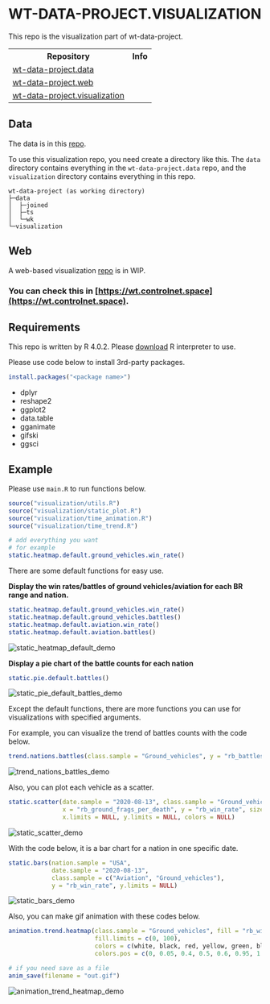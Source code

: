 # WT-DATA-PROJECT.VISUALIZATION
This repo is the visualization part of wt-data-project.

<table>
    <tr>
        <th>Repository</th>
        <th>Info</th>
    </tr>
    <tr>
        <td><a href="https://github.com/ControlNet/wt-data-project.data">wt-data-project.data</a></td>
        <td>
            <img src="https://img.shields.io/github/forks/ControlNet/wt-data-project.data?style=flat-square" alt="">
            <img src="https://img.shields.io/github/stars/ControlNet/wt-data-project.data?style=flat-square" alt="">
            <img src="https://img.shields.io/github/last-commit/ControlNet/wt-data-project.data/master?style=flat-square" alt="">
        </td>
    </tr>
    <tr>
        <td><a href="https://github.com/ControlNet/wt-data-project.web">wt-data-project.web</a></td>
        <td>
            <img src="https://img.shields.io/github/forks/ControlNet/wt-data-project.web?style=flat-square" alt="">
            <img src="https://img.shields.io/github/stars/ControlNet/wt-data-project.web?style=flat-square" alt="">
            <img src="https://img.shields.io/github/last-commit/ControlNet/wt-data-project.web?style=flat-square" alt="">
            <img src="https://img.shields.io/website?style=flat-square&up_message=online&url=https%3A%2F%2Fwt.controlnet.space" alt="">
        </td>
    </tr>
    <tr>
        <td><a href="https://github.com/ControlNet/wt-data-project.visualization">wt-data-project.visualization</a></td>
        <td>
            <img src="https://img.shields.io/github/forks/ControlNet/wt-data-project.visualization?style=flat-square" alt="">
            <img src="https://img.shields.io/github/stars/ControlNet/wt-data-project.visualization?style=flat-square" alt="">
            <img src="https://img.shields.io/github/last-commit/ControlNet/wt-data-project.visualization/master?style=flat-square" alt="">
        </td>
    </tr>
</table>

## Data
The data is in this [repo](https://github.com/ControlNet/wt-data-project.data).

To use this visualization repo, you need create a directory like this. The `data` directory contains everything in
the `wt-data-project.data` repo, and the `visualization` directory contains everything in this repo.

```
wt-data-project (as working directory)
├─data
│  ├─joined
│  ├─ts
│  └─wk
└─visualization
```

## Web
A web-based visualization [repo](https://github.com/ControlNet/wt-data-project.web) is in WIP.

### You can check this in **[https://wt.controlnet.space](https://wt.controlnet.space)**.

## Requirements
This repo is written by R 4.0.2. 
Please [download](https://cran.r-project.org/bin/windows/base/old/4.0.2/) R interpreter to use.

Please use code below to install 3rd-party packages.
```r
install.packages("<package name>")
```
 * dplyr
 * reshape2
 * ggplot2
 * data.table
 * gganimate
 * gifski
 * ggsci

## Example

Please use `main.R` to run functions below.
```r
source("visualization/utils.R")
source("visualization/static_plot.R")
source("visualization/time_animation.R")
source("visualization/time_trend.R")

# add everything you want
# for example
static.heatmap.default.ground_vehicles.win_rate()
```

There are some default functions for easy use.

**Display the win rates/battles of ground vehicles/aviation for each BR range and nation.**
```r
static.heatmap.default.ground_vehicles.win_rate()
static.heatmap.default.ground_vehicles.battles()
static.heatmap.default.aviation.win_rate()
static.heatmap.default.aviation.battles()
```
![static_heatmap_default_demo](https://github.com/ControlNet/wt-data-project.visualization/blob/master/imgs/static_heatmap_default_demo.png)

**Display a pie chart of the battle counts for each nation**
```r
static.pie.default.battles()
```
![static_pie_default_battles_demo](https://github.com/ControlNet/wt-data-project.visualization/blob/master/imgs/static_pie_default_battles_demo.png)

Except the default functions, there are more functions you can use for visualizations with specified arguments.

For example, you can visualize the trend of battles counts with the code below.
```r
trend.nations.battles(class.sample = "Ground_vehicles", y = "rb_battles_sum")
```
![trend_nations_battles_demo](https://github.com/ControlNet/wt-data-project.visualization/blob/master/imgs/trend_nations_battles_demo.png)

Also, you can plot each vehicle as a scatter.
```r
static.scatter(date.sample = "2020-08-13", class.sample = "Ground_vehicles",
               x = "rb_ground_frags_per_death", y = "rb_win_rate", size = "rb_battles",
               x.limits = NULL, y.limits = NULL, colors = NULL)
```
![static_scatter_demo](https://github.com/ControlNet/wt-data-project.visualization/blob/master/imgs/static_scatter_demo.png)

With the code below, it is a bar chart for a nation in one specific date.
```r
static.bars(nation.sample = "USA",
            date.sample = "2020-08-13",
            class.sample = c("Aviation", "Ground_vehicles"),
            y = "rb_win_rate", y.limits = NULL)
```
![static_bars_demo](https://github.com/ControlNet/wt-data-project.visualization/blob/master/imgs/static_bars_demo.png)

Also, you can make gif animation with these codes below.
```r
animation.trend.heatmap(class.sample = "Ground_vehicles", fill = "rb_win_rate",
                        fill.limits = c(0, 100),
                        colors = c(white, black, red, yellow, green, black, black),
                        colors.pos = c(0, 0.05, 0.4, 0.5, 0.6, 0.95, 1.0)) %>% animation.render

# if you need save as a file
anim_save(filename = "out.gif")
```
![animation_trend_heatmap_demo](https://github.com/ControlNet/wt-data-project.visualization/blob/master/imgs/animation_trend_heatmap_demo.gif)

